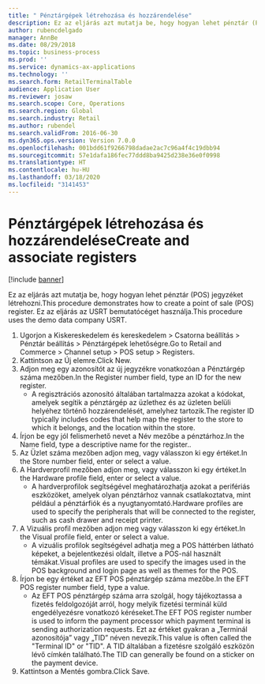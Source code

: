 ```yaml
---
title: " Pénztárgépek létrehozása és hozzárendelése"
description: Ez az eljárás azt mutatja be, hogy hogyan lehet pénztár (POS) jegyzéket létrehozni.
author: rubencdelgado
manager: AnnBe
ms.date: 08/29/2018
ms.topic: business-process
ms.prod: ''
ms.service: dynamics-ax-applications
ms.technology: ''
ms.search.form: RetailTerminalTable
audience: Application User
ms.reviewer: josaw
ms.search.scope: Core, Operations
ms.search.region: Global
ms.search.industry: Retail
ms.author: rubendel
ms.search.validFrom: 2016-06-30
ms.dyn365.ops.version: Version 7.0.0
ms.openlocfilehash: 001bdd61f9266798dadae2ac7c96a4f4c19dbb94
ms.sourcegitcommit: 57e1dafa186fec77ddd8ba9425d238e36e0f0998
ms.translationtype: HT
ms.contentlocale: hu-HU
ms.lasthandoff: 03/18/2020
ms.locfileid: "3141453"
---
```

# <a name="create-and-associate-registers"></a><span data-ttu-id="dca83-103"> Pénztárgépek létrehozása és hozzárendelése</span><span class="sxs-lookup"><span data-stu-id="dca83-103">Create and associate registers</span></span>

[!include [banner](../includes/banner.md)]

<span data-ttu-id="dca83-104">Ez az eljárás azt mutatja be, hogy hogyan lehet pénztár (POS) jegyzéket létrehozni.</span><span class="sxs-lookup"><span data-stu-id="dca83-104">This procedure demonstrates how to create a point of sale (POS) register.</span></span> <span data-ttu-id="dca83-105">Ez az eljárás az USRT bemutatócéget használja.</span><span class="sxs-lookup"><span data-stu-id="dca83-105">This procedure uses the demo data company USRT.</span></span>

1. <span data-ttu-id="dca83-106">Ugorjon a Kiskereskedelem és kereskedelem > Csatorna beállítás > Pénztár beállítás > Pénztárgépek lehetőségre.</span><span class="sxs-lookup"><span data-stu-id="dca83-106">Go to Retail and Commerce > Channel setup > POS setup > Registers.</span></span>
2. <span data-ttu-id="dca83-107">Kattintson az Új elemre.</span><span class="sxs-lookup"><span data-stu-id="dca83-107">Click New.</span></span>
3. <span data-ttu-id="dca83-108">Adjon meg egy azonosítót az új jegyzékre vonatkozóan a Pénztárgép száma mezőben.</span><span class="sxs-lookup"><span data-stu-id="dca83-108">In the Register number field, type an ID for the new register.</span></span>
    * <span data-ttu-id="dca83-109">A regisztrációs azonosító általában tartalmazza azokat a kódokat, amelyek segítik a pénztárgép az üzlethez és az üzleten belüli helyéhez történő hozzárendelését, amelyhez tartozik.</span><span class="sxs-lookup"><span data-stu-id="dca83-109">The register ID typically includes codes that help map the register to the store to which it belongs, and the location within the store.</span></span>  
4. <span data-ttu-id="dca83-110">Írjon be egy jól felismerhető nevet a Név mezőbe a pénztárhoz.</span><span class="sxs-lookup"><span data-stu-id="dca83-110">In the Name field, type a descriptive name for the register..</span></span>
5. <span data-ttu-id="dca83-111">Az Üzlet száma mezőben adjon meg, vagy válasszon ki egy értéket.</span><span class="sxs-lookup"><span data-stu-id="dca83-111">In the Store number field, enter or select a value.</span></span>
6. <span data-ttu-id="dca83-112">A Hardverprofil mezőben adjon meg, vagy válasszon ki egy értéket.</span><span class="sxs-lookup"><span data-stu-id="dca83-112">In the Hardware profile field, enter or select a value.</span></span>
    * <span data-ttu-id="dca83-113">A hardverprofilok segítségével meghatározhatja azokat a perifériás eszközöket, amelyek olyan pénztárhoz vannak csatlakoztatva, mint például a pénztárfiók és a nyugtanyomtató.</span><span class="sxs-lookup"><span data-stu-id="dca83-113">Hardware profiles are used to specify the peripherals that will be connected to the register, such as cash drawer and receipt printer.</span></span>  
7. <span data-ttu-id="dca83-114">A Vizuális profil mezőben adjon meg vagy válasszon ki egy értéket.</span><span class="sxs-lookup"><span data-stu-id="dca83-114">In the Visual profile field, enter or select a value.</span></span>
    * <span data-ttu-id="dca83-115">A vizuális profilok segítségével adhatja meg a POS háttérben látható képeket, a bejelentkezési oldalt, illetve a POS-nál használt témákat.</span><span class="sxs-lookup"><span data-stu-id="dca83-115">Visual profiles are used to specify the images used in the POS background and login page as well as themes for the POS.</span></span>  
8. <span data-ttu-id="dca83-116">Írjon be egy értéket az EFT POS pénztárgép száma mezőbe.</span><span class="sxs-lookup"><span data-stu-id="dca83-116">In the EFT POS register number field, type a value.</span></span>
    * <span data-ttu-id="dca83-117">Az EFT POS pénztárgép száma arra szolgál, hogy tájékoztassa a fizetés feldolgozóját arról, hogy melyik fizetési terminál küld engedélyezésre vonatkozó kéréseket.</span><span class="sxs-lookup"><span data-stu-id="dca83-117">The EFT POS register number is used to inform the payment processor which payment terminal is sending authorization requests.</span></span> <span data-ttu-id="dca83-118">Ezt az értéket gyakran a „Terminál azonosítója” vagy „TID” néven nevezik.</span><span class="sxs-lookup"><span data-stu-id="dca83-118">This value is often called the "Terminal ID" or "TID".</span></span> <span data-ttu-id="dca83-119">A TID általában a fizetésre szolgáló eszközön lévő címkén található.</span><span class="sxs-lookup"><span data-stu-id="dca83-119">The TID can generally be found on a sticker on the payment device.</span></span>  
9. <span data-ttu-id="dca83-120">Kattintson a Mentés gombra.</span><span class="sxs-lookup"><span data-stu-id="dca83-120">Click Save.</span></span>

